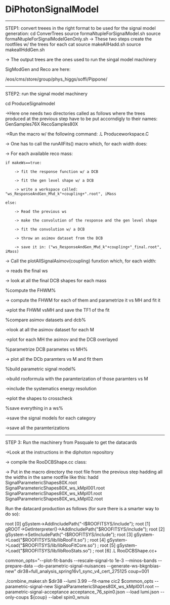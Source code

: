 # DiPhotonSignalModel


******************************************************************************************
STEP1: 
convert treees in the right format to be used for the signal model generation:
cd ConverTrees
source formaNtupleForSignalModel.sh
source formaNtupleForSignalModelGenOnly.sh
-> These two steps create the rootfiles w/ the trees for each cat
source makeAllHadd.sh
source makeallHddGen.sh

-> The output trees are the ones used to run the singal model machinery

SigModGen and Reco are here:

/eos/cms/store/group/phys_higgs/soffi/Pippone/


******************************************************************************************
STEP2: 
run the signal model machinery

cd ProduceSignalmodel

->Here one needs two directories called as follows where the trees produced at the previous step have to be put accorndigly to their names:
GenSamples76X
RecoSamples80X

->Run the macro w/ the following command:
.L Produceworkspace.C

-> One has to call the runAllFits() macro which, for each width does:

  -> For each available reco mass:

    if makeWs==true:

        -> fit the response function w/ a DCB

        -> fit the gen level shape w/ a DCB

        -> write a workspace called: "ws_ResponseAndGen_M%d_k"+coupling+".root", iMass

    else:

        -> Read the previous ws

        -> make the convolution of the response and the gen level shape

        -> fit the convolution w/ a DCB

        -> throw an asimov dataset from the DCB 

        -> save it in: ("ws_ResponseAndGen_M%d_k"+coupling+"_final.root", iMass)

-> Call the plotAllSignalAsimov(coupling) funxtion which, for each width:

  -> reads the final ws

  -> look at all the final DCB shapes for each mass

  %compute the FHWM%

  -> compute the FHWM for each of them and parametrize it vs MH and fit it

  ->plot the FHWM vsMH and save the TF1 of the fit
  
  %compare asimov datasets and dcb%

  ->look at all the asimov dataset for each M

  ->plot for each MH the asimov and the DCB overlayed
  
  %parametrize DCB parametes vs MH%

  -> plot all the DCb paramters vs M and fit them
  
  %build parametric signal model%

  ->build rooformula with the paramterization of those paramters vs M

  ->include the systematics energy resolution

  ->plot the shapes to crosscheck
  
  %save everything in a ws%

  ->save the signal models for each category

  ->save all the paramterizations
    
******************************************************************************************
STEP 3: Run the machinery from Pasquale to get the datacards

->Look at the instructions in the diphoton repository

-> compile the RooDCBShape.cc class:
    
-> Put in the macro directory the root file from the previous step hadding all the widths in the same rootfile like this:
hadd SignalParametericShapes80X.root SignalParametericShapes80X_ws_kMpl001.root SignalParametericShapes80X_ws_kMpl01.root SignalParametericShapes80X_ws_kMpl02.root

Run the datacard production as follows (for sure there is a smarter way to do so):

root [0] gSystem->AddIncludePath("-I$ROOFITSYS/include");
root [1] gROOT->GetInterpreter()->AddIncludePath("$ROOFITSYS/include"); 
root [2] gSystem->SetIncludePath("-I$ROOFITSYS/include"); 
root [3] gSystem->Load("$ROOFITSYS/lib/libRooFit.so") ;
root [4] gSystem->Load("$ROOFITSYS/lib/libRooFitCore.so") ; 
root [5] gSystem->Load("$ROOFITSYS/lib/libRooStats.so") ; 
root [6] .L RooDCBShape.cc+

common_opts="--plot-fit-bands --rescale-signal-to 1e-3 --minos-bands  --prepare-data  --do-parametric-signal-nuisances --generate-ws-bkgnbias-new"
dir38=full_analysis_spring16v1_sync_v4_cert_275125
coup=001

./combine_maker.sh $dir38 --lumi 3.99 --fit-name cic2 $common_opts --parametric-signal-new SignalParametericShapes80X_ws_kMpl001.root --parametric-signal-acceptance  acceptance_76_spin0.json --load lumi.json --only-coups ${coup} --label spin0_wnuis 

